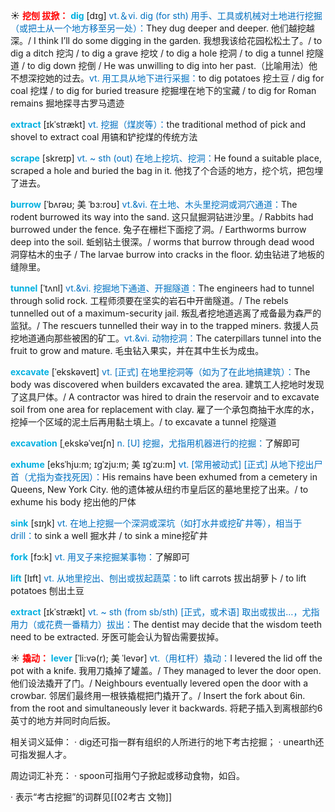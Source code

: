 ☀ <font color="red">**挖刨 拔掀：**</font>
<font color="sky blue">**dig**</font> [dɪɡ] 
<font color="#0070c0">vt.＆vi. dig (for sth) 用手、工具或机械对土地进行挖掘（或把土从一个地方移至另一处）：</font>They dug deeper and deeper. 他们越挖越深。/ I think I’ll do some digging in the garden. 我想我该给花园松松土了。/ to dig a ditch 挖沟 / to dig a grave 挖坟 / to dig a hole 挖洞 / to dig a tunnel 挖隧道 / to dig down 挖倒 / He was unwilling to dig into her past.（比喻用法）他不想深挖她的过去。<font color="#0070c0">vt. 用工具从地下进行采掘：</font>to dig potatoes 挖土豆 / dig for coal 挖煤 / to dig for buried treasure 挖掘埋在地下的宝藏 / to dig for Roman remains 掘地探寻古罗马遗迹
           
<font color="sky blue">**extract**</font> [ɪkˈstrækt]
<font color="#0070c0">vt. 挖掘（煤炭等）：</font>the traditional method of pick and shovel to extract coal 用镐和铲挖煤的传统方法           

<font color="sky blue">**scrape**</font> [skreɪp]
<font color="#0070c0">vt. ~ sth (out) 在地上挖坑、挖洞：</font>He found a suitable place, scraped a hole and buried the bag in it. 他找了个合适的地方，挖个坑，把包埋了进去。           

<font color="sky blue">**burrow**</font> [ˈbʌrəʊ; 美 ˈbɜ:roʊ]
<font color="#0070c0">vt.&vi. 在土地、木头里挖洞或洞穴通道：</font>The rodent burrowed its way into the sand. 这只鼠掘洞钻进沙里。/ Rabbits had burrowed under the fence. 兔子在栅栏下面挖了洞。/ Earthworms burrow deep into the soil. 蚯蚓钻土很深。/ worms that burrow through dead wood 洞穿枯木的虫子 / The larvae burrow into cracks in the floor. 幼虫钻进了地板的缝隙里。
                      
<font color="sky blue">**tunnel**</font> [ˈtʌnl]
<font color="#0070c0">vt.&vi. 挖掘地下通道、开掘隧道：</font>The engineers had to tunnel through solid rock. 工程师须要在坚实的岩石中开凿隧道。/ The rebels tunnelled out of a maximum-security jail. 叛乱者挖地道逃离了戒备最为森严的监狱。/ The rescuers tunnelled their way in to the trapped miners. 救援人员挖地道通向那些被困的矿工。<font color="#0070c0">vt.&vi. 动物挖洞：</font>The caterpillars tunnel into the fruit to grow and mature. 毛虫钻入果实，并在其中生长为成虫。

<font color="sky blue">**excavate**</font> [ˈekskəveɪt]
<font color="#0070c0">vt. [正式] 在地里挖洞等（如为了在此地搞建筑）：</font>The body was discovered when builders excavated the area. 建筑工人挖地时发现了这具尸体。/ A contractor was hired to drain the reservoir and to excavate soil from one area for replacement with clay. 雇了一个承包商抽干水库的水，挖掉一个区域的泥土后再用黏土填上。/ to excavate a tunnel 挖隧道
           
<font color="sky blue">**excavation**</font> [ˌekskəˈveɪʃn]
<font color="#0070c0">n. [U] 挖掘，尤指用机器进行的挖掘：</font>了解即可

<font color="sky blue">**exhume**</font> [eksˈhju:m; ɪgˈzju:m; 美 ɪgˈzu:m]
<font color="#0070c0">vt. [常用被动式] [正式] 从地下挖出尸首（尤指为查找死因）：</font>His remains have been exhumed from a cemetery in Queens, New York City. 他的遗体被从纽约市皇后区的墓地里挖了出来。/ to exhume his body 挖出他的尸体
           
<font color="sky blue">**sink**</font> [sɪŋk] 
<font color="#0070c0">vt. 在地上挖掘一个深洞或深坑（如打水井或挖矿井等），相当于drill：</font>to sink a well 掘水井 / to sink a mine挖矿井

<font color="sky blue">**fork**</font> [fɔ:k] 
<font color="#0070c0">vt. 用叉子来挖掘某事物：</font>了解即可

<font color="sky blue">**lift**</font> [lɪft] 
<font color="#0070c0">vt. 从地里挖出、刨出或拔起蔬菜：</font>to lift carrots 拔出胡萝卜 / to lift potatoes 刨出土豆
           
<font color="sky blue">**extract**</font> [ɪkˈstrækt]
<font color="#0070c0">vt. ~ sth (from sb/sth) [正式，或术语] 取出或拔出…，尤指用力（或花费一番精力）拔出：</font>The dentist may decide that the wisdom teeth need to be extracted. 牙医可能会认为智齿需要拔掉。

☀ <font color="red">**撬动：**</font>
<font color="sky blue">**lever**</font> [ˈli:və(r); 美 ˈlevər]
<font color="#0070c0">vt.（用杠杆）撬动：</font>I levered the lid off the pot with a knife. 我用刀撬掉了罐盖。/ They managed to lever the door open. 他们设法撬开了门。/ Neighbours eventually levered open the door with a crowbar. 邻居们最终用一根铁撬棍把门撬开了。/ Insert the fork about 6in. from the root and simultaneously lever it backwards. 将耙子插入到离根部约6英寸的地方并同时向后扳。

相关词义延伸：
· dig还可指一群有组织的人所进行的地下考古挖掘；
· unearth还可指发掘人才。

周边词汇补充：
· spoon可指用勺子掀起或移动食物，如舀。

· 表示“考古挖掘”的词群见[[02考古 文物]]

